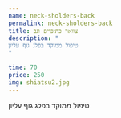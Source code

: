 ```yaml
---
name: neck-sholders-back
permalink: neck-sholders-back
title: צוואר כתיפיים וגב
description: "
טיפול ממוקד בפלג גוף עליון
"

time: 70
price: 250
img: shiatsu2.jpg
---
```


טיפול ממוקד בפלג גוף עליון

